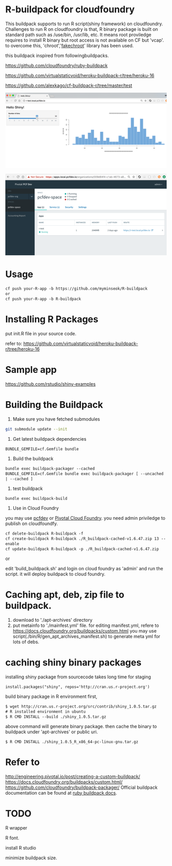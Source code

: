 

# R-buildpack for cloudfoundry

This buildpack supports to run R script(shiny framework) on cloudfoundry.
Challenges to run R on cloudfoundry is that, R binary package is built on standard path such as /use/bin, /usr/lib, etc.
It means root proviledge requires to install R binary but root access is not available on CF but 'vcap'. to overcome this, 'chroot','[fakechroot](https://linux.die.net/man/1/fakechroot)' library has been used.

this buildpack inspired from followingbuildpacks.

  https://github.com/cloudfoundry/ruby-buildpack
  
  https://github.com/virtualstaticvoid/heroku-buildpack-r/tree/heroku-16

  https://github.com/alexkago/cf-buildpack-r/tree/master/test
  

![image](/image1.png "R on shiny sample")

![image](/image2.png "PCF dev apps manager UI")

# Usage
```
cf push your-R-app -b https://github.com/myminseok/R-buildpack
or
cf push your-R-app -b R-buildpack

```

# Installing R Packages
put init.R file in your source code.

refer to: https://github.com/virtualstaticvoid/heroku-buildpack-r/tree/heroku-16

# Sample app

https://github.com/rstudio/shiny-examples


# Building the Buildpack


1. Make sure you have fetched submodules

  ```bash
  git submodule update --init
  ```

1. Get latest buildpack dependencies

  ```shell
  BUNDLE_GEMFILE=cf.Gemfile bundle
  ```

1. Build the buildpack

  ```shell
  bundle exec buildpack-packager --cached
  BUNDLE_GEMFILE=cf.Gemfile bundle exec buildpack-packager [ --uncached | --cached ]
  ```

1. test buildpack

```
bundle exec buildpack-build
```

1. Use in Cloud Foundry

you may use [pcfdev](https://network.pivotal.io/products/pcfdev) or [Pivotal Cloud Foundry](https://network.pivotal.io/). you need admin priviledge to publish on cloudfoundfy.
```
cf delete-buildpack R-buildpack -f
cf create-buildpack R-buildpack ./R_buildpack-cached-v1.6.47.zip 13 --enable
cf update-buildpack R-buildpack -p ./R_buildpack-cached-v1.6.47.zip   
```



or

edit 'build_buildpack.sh'  and login on cloud foundry as 'admin'
and run the script. it will deploy buildpack to cloud foundry.


# Caching apt, deb, zip file to buildpack.

1. download to './apt-archives' directory
1. put metainfo to './mainfest.yml' file.
for editing manifest.yml, refere to https://docs.cloudfoundry.org/buildpacks/custom.html
you may use script(./bin/R/gen_apt_archives_manifest.sh) to generate meta yml for lots of debs.


# caching shiny binary packages
installing shiny package from sourcecode takes long time for staging 
```
install.packages("shiny", repos='http://cran.us.r-project.org')
```

build binary package in R environment first, 
```
$ wget http://cran.us.r-project.org/src/contrib/shiny_1.0.5.tar.gz
# R installed environment in ubuntu
$ R CMD INSTALL --build ./shiny_1.0.5.tar.gz
```
above command will generate binary package. then cache the binary to buildpack under 'apt-archives' or public uri.
```
$ R CMD INSTALL ./shiny_1.0.5_R_x86_64-pc-linux-gnu.tar.gz
```


# Refer to 
http://engineering.pivotal.io/post/creating-a-custom-buildpack/
https://docs.cloudfoundry.org/buildpacks/custom.html/
https://github.com/cloudfoundry/buildpack-packager/
Official buildpack documentation can be found at [ruby buildpack docs](http://docs.cloudfoundry.org/buildpacks/ruby/index.html).

# TODO
R wrapper

R font.

install R studio

minimize buildpack size.



